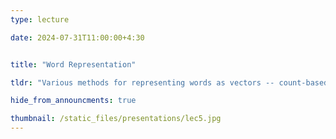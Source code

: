 ```yaml
---
type: lecture

date: 2024-07-31T11:00:00+4:30


title: "Word Representation"

tldr: "Various methods for representing words as vectors -- count-based methods, learning embeddings (Word2vec, GloVe)"

hide_from_announcments: true

thumbnail: /static_files/presentations/lec5.jpg
---
```


<!-- Other additional contents using markdown -->
